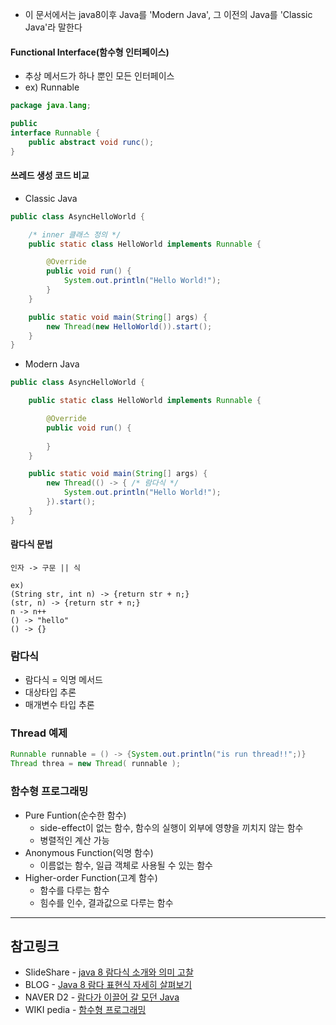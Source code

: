 * 이 문서에서는 java8이후 Java를 'Modern Java', 그 이전의 Java를 'Classic Java'라 말한다

#### Functional Interface(함수형 인터페이스)
- 추상 메서드가 하나 뿐인 모든 인터페이스
- ex) Runnable 
```java
package java.lang;

public
interface Runnable {
	public abstract void runc();
}
```

#### 쓰레드 생성 코드 비교
- Classic Java
```java
public class AsyncHelloWorld {

	/* inner 클래스 정의 */
	public static class HelloWorld implements Runnable {

		@Override
		public void run() {
			System.out.println("Hello World!");
		}
	}

	public static void main(String[] args) {
		new Thread(new HelloWorld()).start();
	}
}
```

- Modern Java
```java
public class AsyncHelloWorld {

	public static class HelloWorld implements Runnable {

		@Override
		public void run() {
			
		}
	}

	public static void main(String[] args) {
		new Thread(() -> { /* 람다식 */
			System.out.println("Hello World!");
		}).start();
	}
}
```

#### 람다식 문법
```
인자 -> 구문 || 식

ex)
(String str, int n) -> {return str + n;}
(str, n) -> {return str + n;}
n -> n++
() -> "hello"
() -> {}
```

### 람다식
- 람다식 = 익명 메서드
- 대상타입 추론
- 매개변수 타입 추론

### Thread 예제
```java
Runnable runnable = () -> {System.out.println("is run thread!!";)}
Thread threa = new Thread( runnable );
```

### 함수형 프로그래밍
- Pure Funtion(순수한 함수)
	- side-effect이 없는 함수, 함수의 실행이 외부에 영향을 끼치지 않는 함수
	- 병렬적인 계산 가능
- Anonymous Function(익명 함수)
	- 이름없는 함수, 일급 객체로 사용될 수 있는 함수
- Higher-order Function(고계 함수)
	- 함수를 다루는 함수
	- 힘수를 인수, 결과값으로 다루는 함수

---
## 참고링크
* SlideShare - [java 8 람다식 소개와 의미 고찰](https://www.slideshare.net/gyumee/java-8-lambda-35352385)
* BLOG - [Java 8 람다 표현식 자세히 살펴보기](https://skyoo2003.github.io/post/2016/11/09/java8-lambda-expression)
* NAVER D2 - [람다가 이끌어 갈 모던 Java](http://d2.naver.com/helloworld/4911107)
* WIKI pedia - [함수형 프로그래밍](https://ko.wikipedia.org/wiki/함수형_프로그래밍)